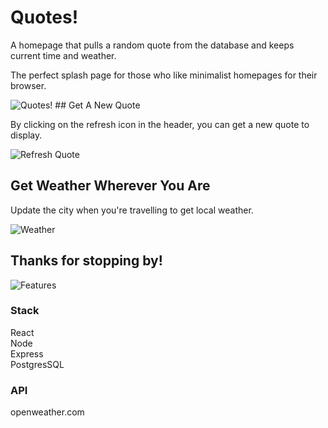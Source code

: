 # Quotes!

A homepage that pulls a random quote from the database and keeps current time and weather.

The perfect splash page for those who like minimalist homepages for their browser.

<img src='https://github.com/Ben-Finlay/Quotes-React/blob/main/quotes/public/readme/homepage.png' alt='Quotes!'>
## Get A New Quote

By clicking on the refresh icon in the header, you can get a new quote to display.

<img src='https://github.com/Ben-Finlay/Quotes-React/blob/main/quotes/public/readme/vid1.gif' alt='Refresh Quote'>

## Get Weather Wherever You Are

Update the city when you're travelling to get local weather.

<img src='https://github.com/Ben-Finlay/Quotes-React/blob/main/quotes/public/readme/vid3.gif' alt='Weather'>


## Thanks for stopping by!

<img src='https://github.com/Ben-Finlay/Quotes-React/blob/main/quotes/public/readme/vid2.gif' alt='Features'>

### Stack
React <br/>
Node <br/>
Express <br/>
PostgresSQL <br/>
### API
openweather.com


